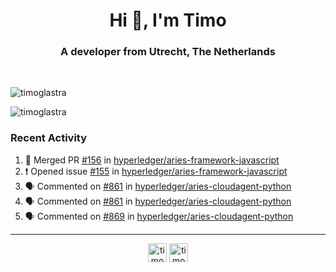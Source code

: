 <h1 align="center">Hi 👋, I'm Timo</h1>
<h3 align="center">A developer from Utrecht, The Netherlands</h3>
<br/>
<!-- https://github.com/rahuldkjain/github-profile-readme-generator --!>

<p align="left"><img src="https://github-readme-stats.vercel.app/api?username=timoglastra&show_icons=true&count_private=true&" alt="timoglastra" /></p>

<!--
Github language stats
<p align="left"><img src="https://github-readme-stats.vercel.app/api/top-langs/?username=timoglastra&layout=compact" alt="timoglastra" /><p>
-->

<!-- Codestats language stats -->
<p align="left"><img src="https://codestats-readme.vercel.app/api/top-langs/?username=timoglastra&layout=compact&language_count=12" alt="timoglastra" /><p>  
  
<h3>Recent Activity</h3>

<!--START_SECTION:activity-->
1. 🎉 Merged PR [#156](https://github.com/hyperledger/aries-framework-javascript/pull/156) in [hyperledger/aries-framework-javascript](https://github.com/hyperledger/aries-framework-javascript)
2. ❗️ Opened issue [#155](https://github.com/hyperledger/aries-framework-javascript/issues/155) in [hyperledger/aries-framework-javascript](https://github.com/hyperledger/aries-framework-javascript)
3. 🗣 Commented on [#861](https://github.com/hyperledger/aries-cloudagent-python/issues/861) in [hyperledger/aries-cloudagent-python](https://github.com/hyperledger/aries-cloudagent-python)
4. 🗣 Commented on [#861](https://github.com/hyperledger/aries-cloudagent-python/issues/861) in [hyperledger/aries-cloudagent-python](https://github.com/hyperledger/aries-cloudagent-python)
5. 🗣 Commented on [#869](https://github.com/hyperledger/aries-cloudagent-python/issues/869) in [hyperledger/aries-cloudagent-python](https://github.com/hyperledger/aries-cloudagent-python)
<!--END_SECTION:activity-->

---

<p align="center">
<a href="https://twitter.com/timoglastra" target="blank"><img align="center" src="https://cdn.jsdelivr.net/npm/simple-icons@3.0.1/icons/twitter.svg" alt="timoglastra" height="30" width="30" /></a>
<a href="https://linkedin.com/in/timoglastra" target="blank"><img align="center" src="https://cdn.jsdelivr.net/npm/simple-icons@3.0.1/icons/linkedin.svg" alt="timoglastra" height="30" width="30" /></a>
</p>



